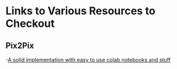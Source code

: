 # Links to Various Resources to Checkout

## Pix2Pix
-[A solid implementation with easy to use colab notebooks and stuff](https://github.com/junyanz/pytorch-CycleGAN-and-pix2pix)



